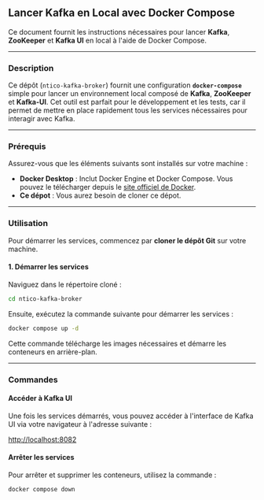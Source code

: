 ## Lancer Kafka en Local avec Docker Compose

Ce document fournit les instructions nécessaires pour lancer **Kafka**, **ZooKeeper** et **Kafka UI** en local à l'aide de Docker Compose.

-----

### Description

Ce dépôt (`ntico-kafka-broker`) fournit une configuration **`docker-compose`** simple pour lancer un environnement local composé de **Kafka**, **ZooKeeper** et **Kafka-UI**. Cet outil est parfait pour le développement et les tests, car il permet de mettre en place rapidement tous les services nécessaires pour interagir avec Kafka.

-----

### Prérequis

Assurez-vous que les éléments suivants sont installés sur votre machine :

  * **Docker Desktop** : Inclut Docker Engine et Docker Compose. Vous pouvez le télécharger depuis le [site officiel de Docker](https://www.docker.com/products/docker-desktop/).
  * **Ce dépot** : Vous aurez besoin de cloner ce dépot.

-----

### Utilisation

Pour démarrer les services, commencez par **cloner le dépôt Git** sur votre machine.

#### 1\. Démarrer les services

Naviguez dans le répertoire cloné :

```bash
cd ntico-kafka-broker
```

Ensuite, exécutez la commande suivante pour démarrer les services :

```bash
docker compose up -d
```

Cette commande télécharge les images nécessaires et démarre les conteneurs en arrière-plan.

-----

### Commandes

#### Accéder à Kafka UI

Une fois les services démarrés, vous pouvez accéder à l'interface de Kafka UI via votre navigateur à l'adresse suivante :

[http://localhost:8082](http://localhost:8082)

#### Arrêter les services

Pour arrêter et supprimer les conteneurs, utilisez la commande :

```bash
docker compose down
```
